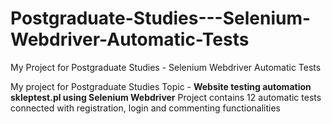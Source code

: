 # Postgraduate-Studies---Selenium-Webdriver-Automatic-Tests
My Project for Postgraduate Studies - Selenium Webdriver Automatic Tests

My project for Postgraduate Studies Topic  -  **Website testing automation skleptest.pl using Selenium Webdriver**
Project contains 12 automatic tests connected with registration, login and commenting functionalities
